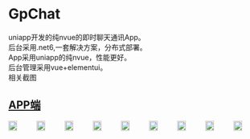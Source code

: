 # GpChat
uniapp开发的纯nvue的即时聊天通讯App。
</br>
后台采用.net6,一套解决方案，分布式部署。
</br>
App采用uniapp的纯nvue，性能更好。
</br>
后台管理采用vue+elementui。
</br>
相关截图
</br>
<h2><a href='https://github.com/guipie/GpChat/tree/main/ChatApp'>APP端</a></h2>  
<div style='display: flex;'>
<img src="https://user-images.githubusercontent.com/55727172/192235681-506ab1fe-a789-47d7-8be5-b3668142d801.jpg" width="30%">
<img src="https://user-images.githubusercontent.com/55727172/192235770-68af916a-5303-4d2a-b8ec-4d2d490461e2.jpg" width="30%">
<img src="https://user-images.githubusercontent.com/55727172/192238031-948c15f1-1f43-40bb-b09c-35a340d46bf6.jpg" width="30%">
<img src="https://user-images.githubusercontent.com/55727172/192235660-a5e36b4e-1bd3-4e07-abb0-2539213c9436.jpg" width="30%">
<img src="https://user-images.githubusercontent.com/55727172/192234562-ab89ff23-9fda-4da6-9d37-a65e1f8d95d2.jpg" width="30%">
<img src="https://user-images.githubusercontent.com/55727172/192235704-15d29835-1c33-4824-a6e1-ddeb38374448.jpg" width="30%">
<img src="https://user-images.githubusercontent.com/55727172/192235721-23e90109-2ff1-4952-ad01-2a4dcb1de66d.jpg" width="30%">
<img src="https://user-images.githubusercontent.com/55727172/192235742-03c33b53-148e-408a-bc7d-05e095f87658.jpg" width="30%">
<img src="https://user-images.githubusercontent.com/55727172/192235760-5def9f38-19c8-4bcc-8528-0ac8f19c607c.jpg" width="30%">
</div>
